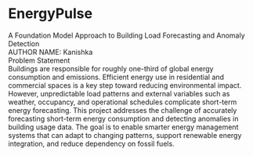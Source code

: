 # EnergyPulse
A Foundation Model Approach to Building Load Forecasting and Anomaly Detection
<br>
AUTHOR NAME: Kanishka
<br>
Problem Statement
<br>
Buildings are responsible for roughly one-third of global energy consumption and emissions. Efficient energy use in residential and commercial spaces is a key step toward reducing environmental impact. However, unpredictable load patterns and external variables such as weather, occupancy, and operational schedules complicate short-term energy forecasting.
This project addresses the challenge of accurately forecasting short-term energy consumption and detecting anomalies in building usage data. The goal is to enable smarter energy management systems that can adapt to changing patterns, support renewable energy integration, and reduce dependency on fossil fuels.

